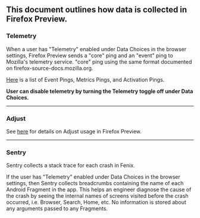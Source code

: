 ## This document outlines how data is collected in Firefox Preview.

### Telemetry

When a user has "Telemetry" enabled under Data Choices in the browser settings, Firefox Preview sends a "core" ping and an "event" ping to Mozilla's telemetry service. "core" ping using the same format documented on firefox-source-docs.mozilla.org.

[Here](metrics.md) is a list of Event Pings, Metrics Pings, and Activation Pings.

**User can disable telemetry by turning the Telemetry toggle off under Data Choices.**


***
### Adjust

See [here](adjust.md) for details on Adjust usage in Firefox Preview.

***

### Sentry

Sentry collects a stack trace for each crash in Fenix.

If the user has "Telemetry" enabled under Data Choices in the browser settings, then Sentry collects breadcrumbs containing the name of each Android Fragment in the app. This helps an engineer diagnose the cause of the crash by seeing the internal names of screens visited before the crash occurred, i.e. Browser, Search, Home, etc. No information is stored about any arguments passed to any Fragments.
